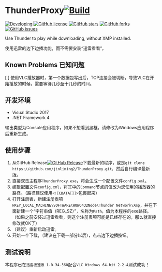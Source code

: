 # ThunderProxy[![Build](https://ci.appveyor.com/api/projects/status/tpdr1ykra9y9k5nb?svg=true&retina=true)](https://ci.appveyor.com/project/LimingJin/thunderproxy)
[![Developing](https://img.shields.io/badge/Thunder%20Proxy-developing-yellow.svg)](https://github.com/jinliming2/ThunderProxy)
[![GitHub license](https://img.shields.io/badge/license-MIT-blue.svg)](https://raw.githubusercontent.com/jinliming2/ThunderProxy/start/LICENSE)
[![GitHub stars](https://img.shields.io/github/stars/jinliming2/ThunderProxy.svg)](https://github.com/jinliming2/ThunderProxy/stargazers)
[![GitHub forks](https://img.shields.io/github/forks/jinliming2/ThunderProxy.svg)](https://github.com/jinliming2/ThunderProxy/network)
[![GitHub issues](https://img.shields.io/github/issues/jinliming2/ThunderProxy.svg)](https://github.com/jinliming2/ThunderProxy/issues)

Use Thunder to play while downloading, without XMP installed.

使用迅雷的边下边播功能，而不需要安装“迅雷看看”。

## Known Problems 已知问题
[ ] 使用VLC播放器时，第一个数据包写出后，TCP连接会被切断，导致VLC在开始播放的时候，需要等待几秒至十几秒的时间。

## 开发环境
* Visual Studio 2017
* .NET Framework 4

输出类型为Console应用程序，如果不想看到黑框，请修改为Windows应用程序后重新生成。

## 使用步骤
1. 从GitHub Release[![GitHub Release](https://img.shields.io/github/release/jinliming2/ThunderProxy.svg)](https://github.com/jinliming2/ThunderProxy/releases)下载最新的程序，或是`git clone https://github.com/jinliming2/ThunderProxy.git`，然后自行编译最新版。
2. 直接双击主程序`ThunderProxy.exe`，将会生成一个配置文件`config.xml`。
3. 编辑配置文件`config.xml`，将其中的`Command`节点的值改为您使用的播放器的路径。（路径建议使用`<![CDATA[]]>`包裹起来）
4. 打开注册表，新建注册表项`HKEY_LOCAL_MACHINE\SOFTWARE\WOW6432Node\Thunder Network\Xmp`，并在下面新建一个“字符串值（REG_SZ）”，名称为`Path`，值为本程序的exe路径。（如果之前安装过迅雷看看，则这个注册表项可能是已经存在的，那么就直接修改就OK了）
5. （建议）重新启动迅雷。
6. 开始一个下载，（建议在下载一部分以后），点击边下边播按钮。

## 测试说明
本程序已在`迅雷极速版 1.0.34.360`配合`VLC Windows 64-bit 2.2.4`测试成功！
